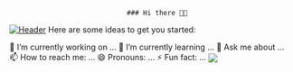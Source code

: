                                  ### Hi there 👋🏽


[![Header](https://raw.githubusercontent.com/Cleverttech/blob/main/readme_header.png "Header")](http://cleverttech.com/)
Here are some ideas to get you started:

🔭 I’m currently working on ...
🌱 I’m currently learning ...
💬 Ask me about ...
📫 How to reach me: ...
😄 Pronouns: ...
⚡ Fun fact: ...
<img align="center" src="https://github-readme-stats.vercel.app//api/top-langs/?Cleverttech=Cleverttech&theme=<THEME_NAME>" />

